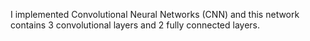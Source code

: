 I implemented Convolutional Neural Networks (CNN) and this network contains 3 convolutional layers and 2 fully connected layers.
